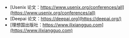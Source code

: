 - [Usenix 论文：https://www.usenix.org/conferences/all](https://www.usenix.org/conferences/all)
- [Deepai 论文：https://deepai.org](https://deepai.org/)
- [理想国出版社：https://www.ilixiangguo.com](https://www.ilixiangguo.com)